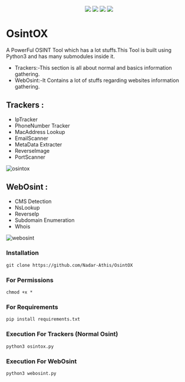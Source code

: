 <p align="center">
  <a href="https://github.com/Nadar-Athis/OsintOX" rel="nofollow"><img src="https://img.shields.io/badge/version-1.0-red.svg" style="max-width:100%;"></a>
  <a href="https://www.python.org/" rel="nofollow"><img src="https://img.shields.io/badge/python-3.X-green.svg" style="max-width:100%;"></a>
  <a href="https://github.com/Nadar-Athis/OsintOX" rel="nofollow"><img src="https://img.shields.io/badge/status-beta-brightgreen.svg" style="max-width:100%;"></a>
  <a href="https://github.com/Nadar-Athis/OsintOX/blob/master/LICENSE" rel="nofollow"><img src="https://img.shields.io/badge/license-GPL-blue.svg" style="max-width:100%;"></a>

# OsintOX
A PowerFul OSINT Tool which has a lot stuffs.This Tool is built using Python3 and has many submodules inside it.
- Trackers:-This section is all about normal and basics information gathering.
- WebOsint:-It Contains a lot of stuffs regarding websites information gathering.


## Trackers :
- IpTracker
- PhoneNumber Tracker
- MacAddress Lookup
- EmailScanner
- MetaData Extracter
- ReverseImage
- PortScanner

![osintox](https://user-images.githubusercontent.com/53950135/114552945-bcabf680-9c82-11eb-81ea-1c44fd98f0cf.png)


## WebOsint :
- CMS Detection
- NsLookup
- ReverseIp
- Subdomain Enumeration
- Whois

![webosint](https://user-images.githubusercontent.com/53950135/114553153-f846c080-9c82-11eb-809f-3d69ab5ad48d.png)

### Installation
```git clone https://github.com/Nadar-Athis/OsintOX```

### For Permissions
```chmod +x *```
### For Requirements
```pip install requirements.txt```
### Execution For Trackers (Normal Osint) 
```python3 osintox.py ```
### Execution For WebOsint
```python3 webosint.py```





